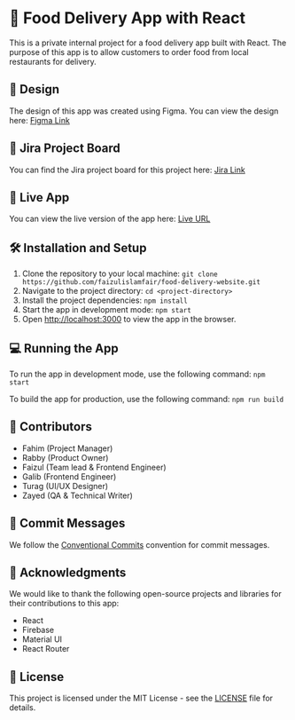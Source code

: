 # 🍔 Food Delivery App with React

This is a private internal project for a food delivery app built with React. The purpose of this app is to allow customers to order food from local restaurants for delivery.

## 🎨 Design

The design of this app was created using Figma. You can view the design here: [Figma Link](https://www.figma.com/file/Ko8egmw3uhSwDUNakD33M2/Food_Delivery_Website?node-id=0-1&t=EomfDv7bDY6z3geH-0)

## 📝 Jira Project Board

You can find the Jira project board for this project here: [Jira Link](https://irstproject.atlassian.net/jira/software/projects/FD/boards/2)

## 🚀 Live App

You can view the live version of the app here: [Live URL](https://food-delivery-website-60505.firebaseapp.com/)

## 🛠️ Installation and Setup

1. Clone the repository to your local machine: `git clone https://github.com/faizulislamfair/food-delivery-website.git`
2. Navigate to the project directory: `cd <project-directory>`
3. Install the project dependencies: `npm install`
4. Start the app in development mode: `npm start`
5. Open [http://localhost:3000](http://localhost:3000) to view the app in the browser.

## 💻 Running the App

To run the app in development mode, use the following command: `npm start`

To build the app for production, use the following command: `npm run build`

## 🤝 Contributors

- Fahim (Project Manager)
- Rabby (Product Owner)
- Faizul (Team lead & Frontend Engineer)
- Galib (Frontend Engineer)
- Turag (UI/UX Designer)
- Zayed (QA & Technical Writer)

## 📝 Commit Messages

We follow the [Conventional Commits](https://www.conventionalcommits.org/en/v1.0.0/#summary) convention for commit messages.

## 🙏 Acknowledgments

We would like to thank the following open-source projects and libraries for their contributions to this app:

- React
- Firebase
- Material UI
- React Router

## 📄 License

This project is licensed under the MIT License - see the [LICENSE](LICENSE) file for details.
